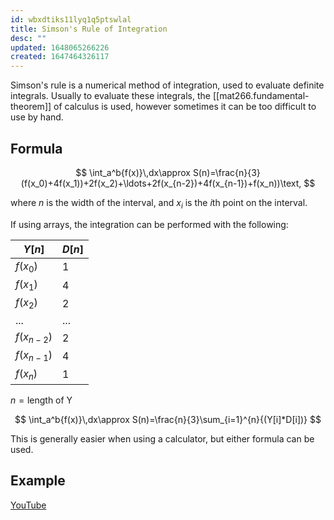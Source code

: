 ```yaml
---
id: wbxdtiks11lyq1q5ptswlal
title: Simson's Rule of Integration
desc: ""
updated: 1648065266226
created: 1647464326117
---
```


Simson's rule is a numerical method of integration, used to evaluate definite integrals. Usually to evaluate these integrals, the [[mat266.fundamental-theorem]] of calculus is used, however sometimes it can be too difficult to use by hand.

## Formula

$$
\int_a^b{f(x)}\,dx\approx S(n)=\frac{n}{3}(f(x_0)+4f(x_1))+2f(x_2)+\ldots+2f(x_{n-2})+4f(x_{n-1})+f(x_n))\text,
$$

where $n$ is the width of the interval, and $x_i$ is the $i$th point on the interval.

If using arrays, the integration can be performed with the following:

| $Y[n]$       | $D[n]$ |
| ------------ | ------ |
| $f(x_0)$     | 1      |
| $f(x_1)$     | 4      |
| $f(x_2)$     | 2      |
| $...$        | $...$  |
| $f(x_{n-2})$ | 2      |
| $f(x_{n-1})$ | 4      |
| $f(x_n)$     | 1      |

$n=\text{length of Y}$

$$
\int_a^b{f(x)}\,dx\approx S(n)=\frac{n}{3}\sum_{i=1}^{n}{(Y[i]*D[i])}
$$

This is generally easier when using a calculator, but either formula can be used.

## Example

[YouTube](https://youtu.be/7EqRRuh-5Lk)

